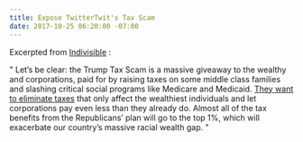 ```yaml
---
title: Expose TwitterTwit's Tax Scam
date: 2017-10-25 06:20:00 -07:00
---
```


Excerpted from [Indivisible](https://www.indivisible.org/) :

"   Let’s be clear: the Trump Tax Scam is a massive giveaway to the wealthy and corporations, paid for by raising taxes on some middle class families and slashing critical social programs like Medicare and Medicaid. [They want to eliminate taxes](https://www.indivisible.org/resource/tax-cuts-donald-trump-wants-give-millionaire-friends/) that only affect the wealthiest individuals and let corporations pay even less than they already do. Almost all of the tax benefits from the Republicans’ plan will go to the top 1%, which will exacerbate our country’s massive racial wealth gap.   "

 